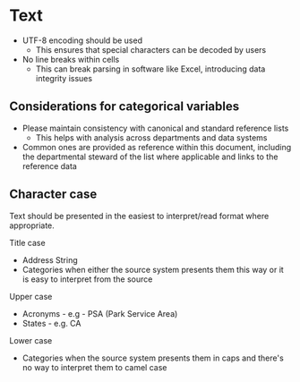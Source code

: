 # Text

* UTF-8 encoding should be used
  * This ensures that special characters can be decoded by users
* No line breaks within cells
  * This can break parsing in software like Excel, introducing data integrity issues

## Considerations for categorical variables

* Please maintain consistency with canonical and standard reference lists
  * This helps with analysis across departments and data systems
* Common ones are provided as reference within this document, including the departmental steward of the list where applicable and links to the reference data

## Character case

Text should be presented in the easiest to interpret/read format where appropriate.

Title case

* Address String
* Categories when either the source system presents them this way or it is easy to interpret from the source

Upper case

* Acronyms - e.g - PSA \(Park Service Area\)
* States - e.g. CA

Lower case

* Categories when the source system presents them in caps and there's no way to interpret them to camel case



